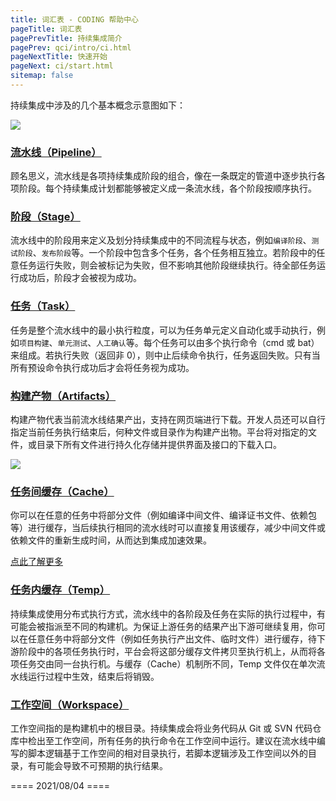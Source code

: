 ```yaml
---
title: 词汇表 - CODING 帮助中心
pageTitle: 词汇表
pagePrevTitle: 持续集成简介
pagePrev: qci/intro/ci.html
pageNextTitle: 快速开始
pageNext: ci/start.html
sitemap: false
---
```


持续集成中涉及的几个基本概念示意图如下：  

![](https://help-assets.codehub.cn/enterprise/20210804112537.png)

### [流水线（Pipeline）](#pipeline)

顾名思义，流水线是各项持续集成阶段的组合，像在一条既定的管道中逐步执行各项阶段。每个持续集成计划都能够被定义成一条流水线，各个阶段按顺序执行。

### [阶段（Stage）](#stage)

流水线中的阶段用来定义及划分持续集成中的不同流程与状态，例如`编译阶段`、`测试阶段`、`发布阶段`等。一个阶段中包含多个任务，各个任务相互独立。若阶段中的任意任务运行失败，则会被标记为失败，但不影响其他阶段继续执行。待全部任务运行成功后，阶段才会被视为成功。

### [任务（Task）](#task)

任务是整个流水线中的最小执行粒度，可以为任务单元定义自动化或手动执行，例如`项目构建`、`单元测试`、`人工确认`等。每个任务可以由多个执行命令（cmd 或 bat）来组成。若执行失败（返回非 0），则中止后续命令执行，任务返回失败。只有当所有预设命令执行成功后才会将任务视为成功。

### [构建产物（Artifacts）](#artifacts)

构建产物代表当前流水线结果产出，支持在网页端进行下载。开发人员还可以自行指定当前任务执行结束后，何种文件或目录作为构建产出物。平台将对指定的文件，或目录下所有文件进行持久化存储并提供界面及接口的下载入口。

![](https://help-assets.codehub.cn/enterprise/20210804153318.png)

### [任务间缓存（Cache）](#cache)

你可以在任意的任务中将部分文件（例如编译中间文件、编译证书文件、依赖包等）进行缓存，当后续执行相同的流水线时可以直接复用该缓存，减少中间文件或依赖文件的重新生成时间，从而达到集成加速效果。

[点此了解更多](../使用手册/缓存及加速/caches.md)

### [任务内缓存（Temp）](#temp)

持续集成使用分布式执行方式，流水线中的各阶段及任务在实际的执行过程中，有可能会被指派至不同的构建机。为保证上游任务的结果产出下游可继续复用，你可以在任意任务中将部分文件（例如任务执行产出文件、临时文件）进行缓存，待下游阶段中的各项任务执行时，平台会将这部分缓存文件拷贝至执行机上，从而将各项任务交由同一台执行机。与缓存（Cache）机制所不同，Temp 文件仅在单次流水线运行过程中生效，结束后将销毁。

### [工作空间（Workspace）](#workspace)

工作空间指的是构建机中的根目录。持续集成会将业务代码从 Git 或 SVN 代码仓库中检出至工作空间，所有任务的执行命令在工作空间中运行。建议在流水线中编写的脚本逻辑基于工作空间的相对目录执行，若脚本逻辑涉及工作空间以外的目录，有可能会导致不可预期的执行结果。

==== 2021/08/04 ====
